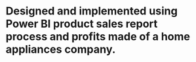 # Designed and implemented using Power BI product sales report process and profits made of a home appliances company.


